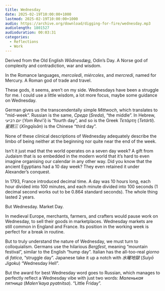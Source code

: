 ```yaml
---
title: Wednesday
date: 2025-02-19T10:00:00+1000
lastmod: 2025-02-19T10:00:00+1000
audio: https://archive.org/download/digging-for-fire/wednesday.mp3
audiolength: 1801527
audioduration: 00:03:31
categories:
  - Reflections
  - Work
---
```


Derived from the Old English _Wōdnesdæg_, Odin’s Day. A Norse god of complexity and contradiction, war and wisdom.

In the Romance languages, _mercoledì_, _miércoles_, and _mercredi_, named for Mercury. A Roman god of trade and travel.

These gods, it seems, aren’t on my side. Wednesdays have been a struggle for me. I could use a little wisdom, a lot more focus, maybe some guidance on Wednesday.

German gives us the transcendentally simple _Mittwoch_, which translates to “mid-week”. Russian is the same, _Среда_ (_Sreda_), “the middle”. In Hebrew, _יום רביעי_ (_Yom Revi’i_) is “fourth day”, and so is the Greek _Τετάρτη_ (_Tetárti_). _星期三_ (_Xīngqīsān_) is the Chinese “third day”.

None of these clinical descriptions of Wednesday adequately describe the limbo of being neither at the beginning nor quite near the end of the week.

Isn’t it just mad that the world operates on a seven day week? A gift from Judaism that is so embedded in the modern world that it’s hard to even imagine organising our calendar in any other way. Did you know that the ancient Egyptians had a 10 day week? They even retained it under Alexander’s conquest.

In 1793, France introduced decimal time. A day was 10 hours long, each hour divided into 100 minutes, and each minute divided into 100 seconds (1 decimal second works out to be 0.864 standard seconds). The whole thing lasted 2 years. 

But Wednesday. Market Day.

In medieval Europe, merchants, farmers, and crafters would pause work on Wednesday, to sell their goods in marketplaces. Wednesday markets are still common in England and France. Its position in the working week is perfect for a break in routine.

But to truly understand the nature of Wednesday, we must turn to colloquialism. Germans use the hilarious _Bergfest_, meaning “mountain festival”, similar to the English “hump day”. Italian has the all-too-real _giorno di fatica_, “struggle day”. Japanese take it up a notch with _水曜地獄_ (_Suiyō Jigoku_) “Wednesday Hell”.

But the award for best Wednesday word goes to Russian, which manages to perfectly reflect a Wednesday vibe with just two words: _Маленькая пятница_ (_Malen’kaya pyatnitsa_). “Little Friday”.